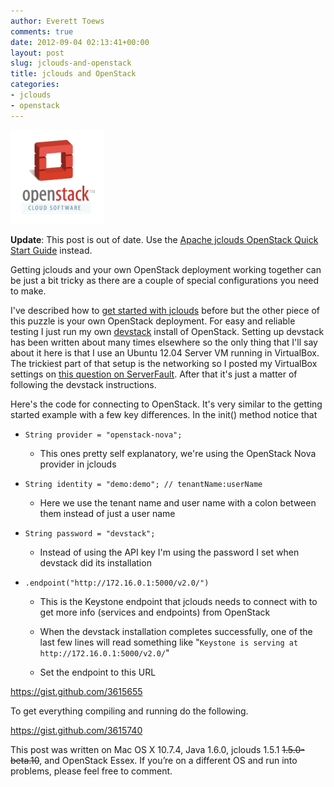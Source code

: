 ```yaml
---
author: Everett Toews
comments: true
date: 2012-09-04 02:13:41+00:00
layout: post
slug: jclouds-and-openstack
title: jclouds and OpenStack
categories:
- jclouds
- openstack
---
```


[![OpenStack](/img/posts/openstack.png)](/img/posts/openstack.png)

**Update**: This post is out of date. Use the [Apache jclouds OpenStack Quick Start Guide](http://jclouds.apache.org/documentation/quickstart/openstack/) instead.

Getting jclouds and your own OpenStack deployment working together can be just a bit tricky as there are a couple of special configurations you need to make.

I've described how to [get started with jclouds](http://blog./img/posts.com/2012/08/15/getting-started-with-jclouds/) before but the other piece of this puzzle is your own OpenStack deployment. For easy and reliable testing I just run my own [devstack](http://devstack.org/) install of OpenStack. Setting up devstack has been written about many times elsewhere so the only thing that I'll say about it here is that I use an Ubuntu 12.04 Server VM running in VirtualBox. The trickiest part of that setup is the networking so I posted my VirtualBox settings on [this question on ServerFault](http://serverfault.com/questions/409216/what-is-the-correct-network-configuration-for-a-devstack-vm-virtualbox). After that it's just a matter of following the devstack instructions.

Here's the code for connecting to OpenStack. It's very similar to the getting started example with a few key differences. In the init() method notice that




  * `String provider = "openstack-nova";`


    * This ones pretty self explanatory, we're using the OpenStack Nova provider in jclouds





  * `String identity = "demo:demo"; // tenantName:userName`


    * Here we use the tenant name and user name with a colon between them instead of just a user name





  * `String password = "devstack";`


    * Instead of using the API key I'm using the password I set when devstack did its installation





  * `.endpoint("http://172.16.0.1:5000/v2.0/")`


    * This is the Keystone endpoint that jclouds needs to connect with to get more info (services and endpoints) from OpenStack


    * When the devstack installation completes successfully, one of the last few lines will read something like "`Keystone is serving at http://172.16.0.1:5000/v2.0/`"


    * Set the endpoint to this URL





https://gist.github.com/3615655

To get everything compiling and running do the following.

https://gist.github.com/3615740

This post was written on Mac OS X 10.7.4, Java 1.6.0, jclouds 1.5.1 <del>1.5.0-beta.10</del>, and OpenStack Essex. If you’re on a different OS and run into problems, please feel free to comment.
